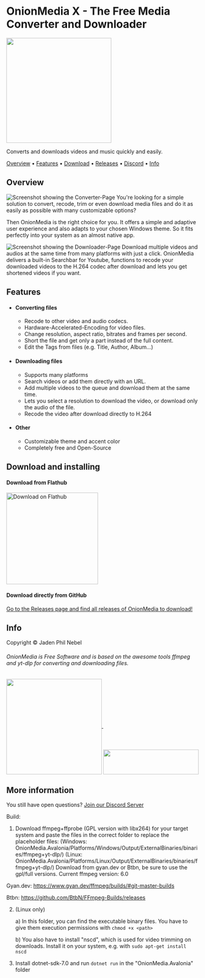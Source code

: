 # OnionMedia X - The Free Media Converter and Downloader
<a href="https://github.com/onionware-github/OnionMedia/blob/main/images/icon.svg">
  <img src="https://github.com/onionware-github/OnionMedia/blob/main/images/icon.svg" width="275"/>
</a>

Converts and downloads videos and music quickly and easily.

[Overview](#overview) • [Features](#features) • [Download](#download-and-installing) • [Releases](https://github.com/onionware-github/OnionMedia-X/releases/) • [Discord](https://discord.gg/3ahqCzQxs8) • [Info](#info)

## Overview
![Screenshot showing the Converter-Page](https://github.com/onionware-github/OnionMedia-X/blob/main/screenshots/ubuntu/converterpage_dark.png?raw=true)
You're looking for a simple solution to convert, recode, trim or even download media files and do it as easily as possible with many customizable options?

Then OnionMedia is the right choice for you.
It offers a simple and adaptive user experience and also adapts to your chosen Windows theme.
So it fits perfectly into your system as an almost native app.

![Screenshot showing the Downloader-Page](https://github.com/onionware-github/OnionMedia-X/blob/main/screenshots/ubuntu/downloaderpage_dark.png?raw=true)
Download multiple videos and audios at the same time from many platforms with just a click.
OnionMedia delivers a built-in Searchbar for Youtube, functions to recode your downloaded videos to the H.264 codec after download and lets you get shortened videos if you want.

## Features

- #### Converting files
  - Recode to other video and audio codecs.
  - Hardware-Accelerated-Encoding for video files.
  - Change resolution, aspect ratio, bitrates and frames per second.
  - Short the file and get only a part instead of the full content.
  - Edit the Tags from files (e.g. Title, Author, Album...)

- #### Downloading files
  - Supports many platforms
  - Search videos or add them directly with an URL.
  - Add multiple videos to the queue and download them at the same time.
  - Lets you select a resolution to download the video, or download only the audio of the file.
  - Recode the video after download directly to H.264

- #### Other
  - Customizable theme and accent color
  - Completely free and Open-Source

## Download and installing

#### Download from Flathub
<a href='https://flathub.org/de/apps/io.github.onionware_github.onionmedia'><img width='240' alt='Download on Flathub' src='https://dl.flathub.org/assets/badges/flathub-badge-en.svg'/></a>


#### Download directly from GitHub
[Go to the Releases page and find all releases of OnionMedia to download!](https://github.com/onionware-github/OnionMedia-X/releases)


## Info
Copyright © Jaden Phil Nebel
###### OnionMedia is Free Software and is based on the awesome tools ffmpeg and yt-dlp for converting and downloading files.

<a href="https://ffmpeg.org/">
  <img src="https://github.com/onionware-github/OnionMedia/blob/main/images/ffmpeg.svg" width="250" valign="middle" margin-right="10"/>
</a>


<a href="https://github.com/yt-dlp/yt-dlp">
  <img src="https://github.com/onionware-github/OnionMedia/blob/main/images/yt-dlp.svg" width="250" height="65" valign="bottom" margin-left="10"/>
</a>


## More information
You still have open questions? [Join our Discord Server](https://discord.gg/3ahqCzQxs8)



Build:
1. Download ffmpeg+ffprobe (GPL version with libx264) for your target system and paste the files in the correct folder to replace the placeholder files:
(Windows: OnionMedia.Avalonia/Platforms/Windows/Output/ExternalBinaries/binaries/ffmpeg+yt-dlp/)
(Linux: OnionMedia.Avalonia/Platforms/Linux/Output/ExternalBinaries/binaries/ffmpeg+yt-dlp/)
Download from gyan.dev or Btbn, be sure to use the gpl/full versions. Current ffmpeg version: 6.0

Gyan.dev: https://www.gyan.dev/ffmpeg/builds/#git-master-builds

Btbn: https://github.com/BtbN/FFmpeg-Builds/releases

2. (Linux only)

    a) In this folder, you can find the executable binary files. You have to give them execution permissions with ``chmod +x <path>``

    b) You also have to install "nscd", which is used for video trimming on downloads. Install it on your system, e.g. with ``sudo apt-get install nscd``

3. Install dotnet-sdk-7.0 and run ``dotnet run`` in the "OnionMedia.Avalonia" folder
